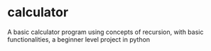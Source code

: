 # calculator
<p>A basic calculator program using concepts of recursion, with basic functionalities, a beginner level project in python </p>

